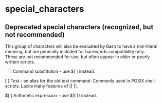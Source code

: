special_characters
==================



## Deprecated special characters (recognized, but not recommended)

This group of characters will also be evaluated by Bash to have a non-literal meaning, but are generally included for backwards compatibility only. These are not recommended for use, but often appear in older or poorly written scripts.

\` `   |   Command substitution - use $( ) instead.

[ ]       Test - an alias for the old test command. Commonly used in POSIX shell scripts. Lacks many features of [[ ]].

$[ ]     Arithmetic expression - use $(( )) instead. 